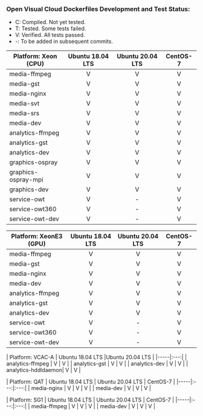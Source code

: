 ### Open Visual Cloud Dockerfiles Development and Test Status:
- C: Compiled. Not yet tested.
- T: Tested. Some tests failed.
- V: Verified. All tests passed.
- -: To be added in subsequent commits.

| Platform: Xeon (CPU) | Ubuntu 18.04 LTS | Ubuntu 20.04 LTS | CentOS-7 |
|-----|:---:|:---:|:---:|
| media-ffmpeg | V | V | V |
| media-gst | V | V | V |
| media-nginx | V | V | V |
| media-svt | V | V | V |
| media-srs | V | V | V |
| media-dev | V | V | V |
| analytics-ffmpeg | V | V | V |
| analytics-gst | V | V | V |
| analytics-dev | V | V | V |
| graphics-ospray | V | V | V |
| graphics-ospray-mpi | V | V | V |
| graphics-dev | V | V | V |
| service-owt | V | - | V |
| service-owt360 | V | - | V |
| service-owt-dev | V | - | V | 

| Platform: XeonE3 (GPU) | Ubuntu 18.04 LTS | Ubuntu 20.04 LTS | CentOS-7 |
|-----|:---:|:---:|:---:|
| media-ffmpeg | V | V | V |
| media-gst | V | V | V |
| media-nginx | V | V | V |
| media-dev | V | V | V |
| analytics-ffmpeg | V | V | V |
| analytics-gst | V | V | V |
| analytics-dev | V | V | V |
| service-owt | V | - | V |
| service-owt360 | V | - | V |
| service-owt-dev | V | - | V |

| Platform: VCAC-A | Ubuntu 18.04 LTS |Ubuntu 20.04 LTS |
|-----|:---:|
| analytics-ffmpeg | V | V |
| analytics-gst | V | V |
| analytics-dev | V | V |
| analytics-hddldaemon| V | V |

| Platform: QAT | Ubuntu 18.04 LTS | Ubuntu 20.04 LTS | CentOS-7 |
|-----|:---:|:---:|
| media-nginx | V | V | V |
| media-dev | V | V | V |


| Platform: SG1 | Ubuntu 18.04 LTS | Ubuntu 20.04 LTS | CentOS-7 |
|-----|:---:|:---:|
| media-ffmpeg | V | V | V |
| media-dev | V | V | V |

